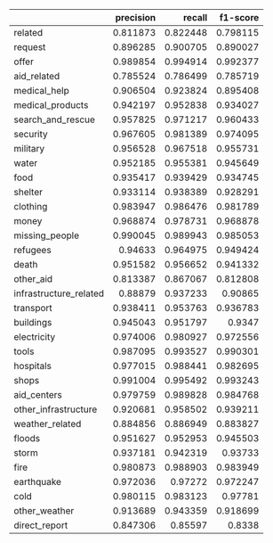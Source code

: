 |                        |   precision |   recall |   f1-score |
|:-----------------------|------------:|---------:|-----------:|
| related                |    0.811873 | 0.822448 |   0.798115 |
| request                |    0.896285 | 0.900705 |   0.890027 |
| offer                  |    0.989854 | 0.994914 |   0.992377 |
| aid_related            |    0.785524 | 0.786499 |   0.785719 |
| medical_help           |    0.906504 | 0.923824 |   0.895408 |
| medical_products       |    0.942197 | 0.952838 |   0.934027 |
| search_and_rescue      |    0.957825 | 0.971217 |   0.960433 |
| security               |    0.967605 | 0.981389 |   0.974095 |
| military               |    0.956528 | 0.967518 |   0.955731 |
| water                  |    0.952185 | 0.955381 |   0.945649 |
| food                   |    0.935417 | 0.939429 |   0.934745 |
| shelter                |    0.933114 | 0.938389 |   0.928291 |
| clothing               |    0.983947 | 0.986476 |   0.981789 |
| money                  |    0.968874 | 0.978731 |   0.968878 |
| missing_people         |    0.990045 | 0.989943 |   0.985053 |
| refugees               |    0.94633  | 0.964975 |   0.949424 |
| death                  |    0.951582 | 0.956652 |   0.941332 |
| other_aid              |    0.813387 | 0.867067 |   0.812808 |
| infrastructure_related |    0.88879  | 0.937233 |   0.90865  |
| transport              |    0.938411 | 0.953763 |   0.936783 |
| buildings              |    0.945043 | 0.951797 |   0.9347   |
| electricity            |    0.974006 | 0.980927 |   0.972556 |
| tools                  |    0.987095 | 0.993527 |   0.990301 |
| hospitals              |    0.977015 | 0.988441 |   0.982695 |
| shops                  |    0.991004 | 0.995492 |   0.993243 |
| aid_centers            |    0.979759 | 0.989828 |   0.984768 |
| other_infrastructure   |    0.920681 | 0.958502 |   0.939211 |
| weather_related        |    0.884856 | 0.886949 |   0.883827 |
| floods                 |    0.951627 | 0.952953 |   0.945503 |
| storm                  |    0.937181 | 0.942319 |   0.93733  |
| fire                   |    0.980873 | 0.988903 |   0.983949 |
| earthquake             |    0.972036 | 0.97272  |   0.972247 |
| cold                   |    0.980115 | 0.983123 |   0.97781  |
| other_weather          |    0.913689 | 0.943359 |   0.918699 |
| direct_report          |    0.847306 | 0.85597  |   0.8338   |
